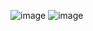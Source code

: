 ![image](https://github.com/user-attachments/assets/bc7bce77-3abf-4a7d-a7df-6b10ef7168c9)
![image](https://github.com/user-attachments/assets/54e12363-f7c3-4b17-826f-43e606360b88)
